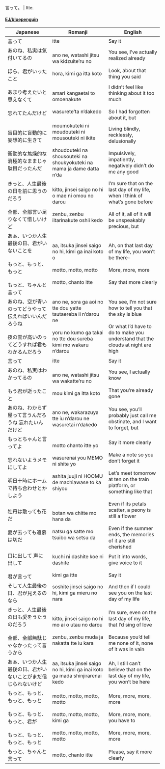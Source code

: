 言って。 | Itte.
#### [EJ/bluepenguin](https://ejtranslations.wordpress.com/2017/12/13/yorushika-itte/)

| Japanese                                                     | Romanji                                                                                                                             | English                                                                                                                                           |
| ------------------------------------------------------------ | ----------------------------------------------------------------------------------------------------------------------------------- | ------------------------------------------------------------------------------------------------------------------------------------------------- |
| 言って                                                          | itte                                                                                                                                | Say it                                                                                                                                            |
| あのね、私実は気付いてるの<br><br>ほら、君がいったこと                              | ano ne, watashi jitsu wa kidzuite’ru no<br><br>hora, kimi ga itta koto                                                              | You see, I’ve actually realized already<br><br>Look, about that thing you said                                                                    |
| あまり考えたいと思えなくて<br><br>忘れてたんだけど                                | amari kangaetai to omoenakute<br><br>wasurete’ta n’dakedo                                                                           | I didn’t feel like thinking about it too much<br><br>So I had forgotten about it, but                                                             |
| 盲目的に盲動的に妄想的に生きて<br><br>衝動的な焦燥的な消極的なままじゃ駄目だったんだ               | moumokuteki ni moudouteki ni mousouteki ni ikite<br><br>shoudouteki na shousouteki na shoukyokuteki na mama ja dame datta n’da      | Living blindly, recklessly, delusionally<br><br>Impulsively, impatiently, negatively didn’t do me any good                                        |
| きっと、人生最後の日を前に思うのだろう<br><br>全部、全部言い足りなくて惜しいけど                 | kitto, jinsei saigo no hi o mae ni omou no darou<br><br>zenbu, zenbu iitarinakute oshii kedo                                        | I’m sure that on the last day of my life, when I think of what’s gone before<br><br>All of it, all of it will be unspeakably precious, but        |
| あぁ、いつか人生最後の日、君がいないことを<br><br>もっと、もっと、もっと<br><br>もっと、ちゃんと言って  | aa, itsuka jinsei saigo no hi, kimi ga inai koto o<br><br>motto, motto, motto<br><br>motto, chanto itte                             | Ah, on that last day of my life, you won’t be there–<br><br>More, more, more<br><br>Say that more clearly                                         |
| あのね、空が青いのってどうやって伝えればいいんだろうね<br><br>夜の雲が高いのってどうすれば君もわかるんだろう   | ano ne, sora ga aoi no tte dou yatte tsutaereba ii n’darou ne<br><br>yoru no kumo ga takai no tte dou sureba kimi mo wakaru n’darou | You see, I’m not sure how to tell you that the sky is blue<br><br>Or what I’d have to do to make you understand that the clouds at night are high |
| 言って                                                          | itte                                                                                                                                | Say it                                                                                                                                            |
| あのね、私実はわかってるの<br><br>もう君が逝ったこと                               | ano ne, watashi jitsu wa wakatte’ru no<br><br>mou kimi ga itta koto                                                                 | You see, I actually know<br><br>That you’re already gone                                                                                          |
| あのね、わからず屋って言うんだろうね 忘れたいんだけど                                  | ano ne, wakarazuya tte iu n’darou ne wasuretai n’dakedo                                                                             | You see, you’ll probably just call me obstinate, and I want to forget, but                                                                        |
| もっとちゃんと言ってよ<br><br>忘れないようメモにしてよ<br><br>明日十時にホームで待ち合わせとかしよう   | motto chanto itte yo<br><br>wasurenai you MEMO ni shite yo<br><br>ashita juuji ni HOOMU de machiawase to ka shiyou                  | Say it more clearly<br><br>Make a note so you don’t forget it<br><br>Let’s meet tomorrow at ten on the train platform, or something like that     |
| 牡丹は散っても花だ<br><br>夏が去っても追慕は切だ                                 | botan wa chitte mo hana da<br><br>natsu ga satte mo tsuibo wa setsu da                                                              | Even if its petals scatter, a peony is still a flower<br><br>Even if the summer ends, the memories of it are still cherished                      |
| 口に出して 声に出して<br><br>君が言って                                     | kuchi ni dashite koe ni dashite<br><br>kimi ga itte                                                                                 | Put it into words, give voice to it<br><br>Say it                                                                                                 |
| そして人生最後の日、君が見えるのなら                                           | soshite jinsei saigo no hi, kimi ga mieru no nara                                                                                   | And then if I could see you on the last day of my life                                                                                            |
| きっと、人生最後の日も愛をうたうのだろう<br><br>全部、全部無駄じゃなかったって言うから              | kitto, jinsei saigo no hi mo ai o utau no darou<br><br>zenbu, zenbu muda ja nakatta tte iu kara                                     | I’m sure, even on the last day of my life, that I’d sing of love<br><br>Because you’d tell me none of it, none of it was in vain                  |
| あぁ、いつか人生最後の日、君がいないことがまだ信じられないけど                              | aa, itsuka jinsei saigo no hi, kimi ga inai koto ga mada shinjirarenai kedo                                                         | Ah, I still can’t believe that on the last day of my life, you won’t be here                                                                      |
| もっと、もっと、もっと、もっと<br><br>もっと、もっと、もっと、君が<br><br>もっと、もっと、もっと、もっと | motto, motto, motto, motto<br><br>motto, motto, motto, kimi ga<br><br>motto, motto, motto, motto                                    | More, more, more, more<br><br>More, more, more, you have to<br><br>More, more, more, more                                                         |
| もっと、ちゃんと言って                                                  | motto, chanto itte                                                                                                                  | Please, say it more clearly                                                                                                                       |
